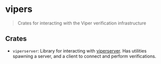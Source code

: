 # vipers

> Crates for interacting with the Viper verification infrastructure

## Crates

- `viperserver`: Library for interacting with [viperserver](https://github.com/viperproject/viperserver). Has utilities spawning a server, and a client to connect and perform verifications.
